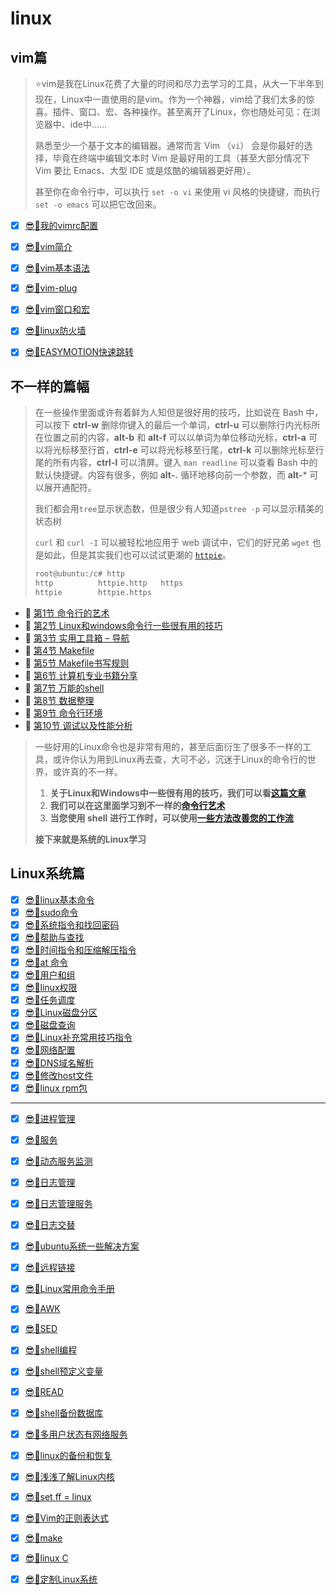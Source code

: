 # linux

## vim篇

> ⭐vim是我在Linux花费了大量的时间和尽力去学习的工具，从大一下半年到现在，Linux中一直使用的是vim。作为一个神器，vim给了我们太多的惊喜。插件、窗口、宏、各种操作。甚至离开了Linux，你也随处可见：在浏览器中、ide中……
>
> 熟悉至少一个基于文本的编辑器。通常而言 Vim （`vi`） 会是你最好的选择，毕竟在终端中编辑文本时 Vim 是最好用的工具（甚至大部分情况下 Vim 要比 Emacs、大型 IDE 或是炫酷的编辑器更好用）。
>
> 甚至你在命令行中，可以执行 `set -o vi` 来使用 vi 风格的快捷键，而执行 `set -o emacs` 可以把它改回来。

+ [x] [😎🧋我的vimrc配置](markdown/my_vim.md)

+ [x] [😎🧋vim简介](markdown/1.md)

+ [x] [😎🧋vim基本语法](markdown/2.md)

+ [x] [😎🧋vim-plug](markdown/3.md)

+ [x] [😎🧋vim窗口和宏](markdown/4.md)

+ [x] [😎🧋linux防火墙](markdown/5.md)

+ [x] [😎🧋EASYMOTION快速跳转](markdown/6.md)



## 不一样的篇幅

> 在一些操作里面或许有着鲜为人知但是很好用的技巧，比如说在 Bash 中，可以按下 **ctrl-w** 删除你键入的最后一个单词，**ctrl-u** 可以删除行内光标所在位置之前的内容，**alt-b** 和 **alt-f** 可以以单词为单位移动光标，**ctrl-a** 可以将光标移至行首，**ctrl-e** 可以将光标移至行尾，**ctrl-k** 可以删除光标至行尾的所有内容，**ctrl-l** 可以清屏。键入 `man readline` 可以查看 Bash 中的默认快捷键。内容有很多，例如 **alt-.** 循环地移向前一个参数，而 **alt-*** 可以展开通配符。
>
> 我们都会用`tree`显示状态数，但是很少有人知道`pstree -p` 可以显示精美的状态树
>
> `curl` 和 `curl -I` 可以被轻松地应用于 web 调试中，它们的好兄弟 `wget` 也是如此，但是其实我们也可以试试更潮的 [`httpie`](https://github.com/jkbrzt/httpie)。
>
> ```bash
> root@ubuntu:/c# http
> http          httpie.http   https         
> httpie        httpie.https  
> ```
>
> 

- 🎊 [第1节 命令行的艺术](https://github.com/3293172751/cs-awesome-Block_Chain/blob/master/cs/markdown/17.md) 
- 🎊 [第2节 Linux和windows命令行一些很有用的技巧](https://github.com/3293172751/cs-awesome-Block_Chain/blob/master/cs/markdown/2.md)
-  🎊 [第3节 实用工具箱 – 导航](https://github.com/3293172751/cs-awesome-Block_Chain/blob/master/cs/markdown/3.md)
-  🎊 [第4节 Makefile](https://github.com/3293172751/cs-awesome-Block_Chain/blob/master/cs/markdown/4.md)
-  🎊 [第5节 Makefile书写规则](https://github.com/3293172751/cs-awesome-Block_Chain/blob/master/cs/markdown/5.md)
-  🎊 [第6节 计算机专业书籍分享](https://github.com/3293172751/cs-awesome-Block_Chain/blob/master/cs/markdown/6.md)
-  🎊 [第7节 万能的shell](https://github.com/3293172751/cs-awesome-Block_Chain/blob/master/cs/markdown/7.md)
-  🎊 [第8节 数据整理](https://github.com/3293172751/cs-awesome-Block_Chain/blob/master/cs/markdown/8.md)
-  🎊 [第9节 命令行环境](https://github.com/3293172751/cs-awesome-Block_Chain/blob/master/cs/markdown/9.md)
-  🎊 [第10节 调试以及性能分析](https://github.com/3293172751/cs-awesome-Block_Chain/blob/master/cs/markdown/10.md)

> 一些好用的Linux命令也是非常有用的，甚至后面衍生了很多不一样的工具，或许你认为用到Linux再去查，大可不必，沉迷于Linux的命令行的世界，或许真的不一样。
>
> 1. **关于Linux和Windows中一些很有用的技巧，我们可以看[这篇文章](https://github.com/3293172751/cs-awesome-Block_Chain/blob/master/cs/markdown/2.md)**
> 2. **我们可以在这里面学习到不一样的[命令行艺术](https://nsddd.top/archives/shell-cmd)**
> 3. **当您使用 shell 进行工作时，可以使用[一些方法改善您的工作流](https://nsddd.top/archives/9)**
>
> **接下来就是系统的Linux学习**

## Linux系统篇

+ [x] [😎🧋linux基本命令](markdown/7.md)
+ [x] [😎🧋sudo命令](markdown/8.md)
+ [x] [😎🧋系统指令和找回密码](markdown/9.md)
+ [x] [😎🧋帮助与查找](markdown/10.md)
+ [x] [😎🧋时间指令和压缩解压指令](markdown/11.md)
+ [x] [😎🧋at 命令 ](markdown/12.md)
+ [x] [😎🧋用户和组](markdown/13.md)
+ [x] [😎🧋linux权限](markdown/14.md)
+ [x] [😎🧋任务调度](markdown/15.md)
+ [x] [😎🧋Linux磁盘分区](markdown/16.md)
+ [x] [😎🧋磁盘查询](markdown/17.md)
+ [x] [😎🧋Linux补充常用技巧指令](markdown/18.md)
+ [x] [😎🧋网络配置](markdown/19.md)
+ [x] [😎🧋DNS域名解析](markdown/20.md)
+ [x] [😎🧋修改host文件](markdown/21.md)
+ [x] [😎🧋linux rpm包](markdown/22.md)
***
+ [x] [😎🧋进程管理](markdown/23.md)

+ [x] [😎🧋服务](markdown/24.md)

+ [x] [😎🧋动态服务监测](markdown/25.md)

+ [x] [😎🧋日志管理](markdown/26.md)

+ [x] [😎🧋日志管理服务](markdown/27.md)

+ [x] [😎🧋日志交替](markdown/28.md)

+ [x] [😎🧋ubuntu系统一些解决方案](markdown/29.md)

+ [x] [😎🧋远程链接](markdown/30.md)

+ [x] [😎🧋Linux常用命令手册 ](markdown/31.md)

+ [x] [😎🧋AWK](markdown/32.md)

+ [x] [😎🧋SED](markdown/33.md)

+ [x] [😎🧋shell编程](markdown/36.md)

+ [x] [😎🧋shell预定义变量](markdown/37.md)

+ [x] [😎🧋READ](markdown/38.md)

+ [x] [😎🧋shell备份数据库](markdown/39.md)

+ [x] [😎🧋多用户状态有网络服务](markdown/40.md)

+ [x] [😎🧋linux的备份和恢复](markdown/41.md)

+ [x] [😎🧋浅浅了解Linux内核](markdown/42.md)

+ [x] [😎🧋set ff = linux](markdown/43.md)

+ [x] [😎🧋Vim的正则表达式](markdown/44.md)

+ [x] [😎🧋make](markdown/34.md)

+ [x] [😎🧋linux C](markdown/35.md)

+ [x] [😎🧋定制Linux系统](./定制Linux系统.pdf)
